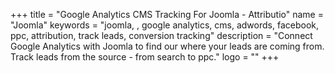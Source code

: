 +++
title = "Google Analytics CMS Tracking For Joomla - Attributio"
name = "Joomla"
keywords = "joomla, , google analytics, cms, adwords, facebook, ppc, attribution, track leads, conversion tracking"
description = "Connect Google Analytics with Joomla to find our where your leads are coming from. Track leads from the source - from search to ppc."
logo = ""
+++
